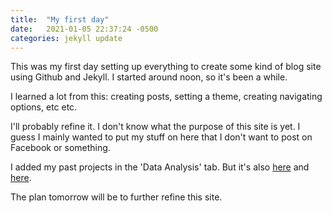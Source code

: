 ```yaml
---
title:  "My first day"
date:   2021-01-05 22:37:24 -0500
categories: jekyll update
---
```


This was my first day setting up everything to create some kind of blog site using Github and Jekyll. I started around noon, so it's been a while.

I learned a lot from this: creating posts, setting a theme, creating navigating options, etc etc.

I'll probably refine it. I don't know what the purpose of this site is yet. I guess I mainly wanted to put my stuff on here that I don't want to post on Facebook or something.

I added my past projects in the 'Data Analysis' tab. But it's also [here](https://pshuwei.github.io/blog/data_analysis/lolplayer/) and [here](https://pshuwei.github.io/blog/data_analysis/report/).

The plan tomorrow will be to further refine this site.
